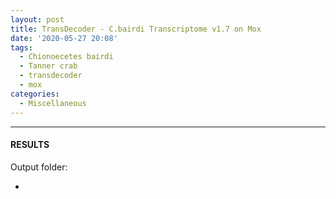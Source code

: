 ```yaml
---
layout: post
title: TransDecoder - C.bairdi Transcriptome v1.7 on Mox
date: '2020-05-27 20:08'
tags: 
  - Chionoecetes bairdi
  - Tanner crab
  - transdecoder
  - mox
categories: 
  - Miscellaneous
---
```




---

#### RESULTS

Output folder:

- []()

